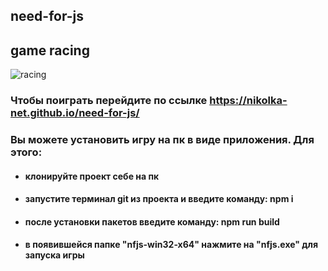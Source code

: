 ## need-for-js
## game racing

![racing](https://monosnap.com/image/1t6AEgxxcrILKkPQaLphRsSE1XofKy)

### Чтобы поиграть перейдите по ссылке https://nikolka-net.github.io/need-for-js/


### Вы можете установить игру на пк в виде приложения. Для этого:
- #### клонируйте проект себе на пк
- #### запустите терминал git из проекта и введите команду: npm i
- #### после установки пакетов введите команду: npm run build
- #### в появившейся папке "nfjs-win32-x64" нажмите на "nfjs.exe" для запуска игры
